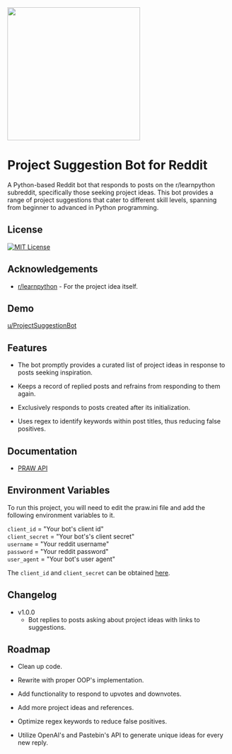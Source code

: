 
<img src="https://i.ibb.co/Y8RLWzB/pic.pngo" height="300">


# Project Suggestion Bot for Reddit

A Python-based Reddit bot that responds to posts on the r/learnpython subreddit, specifically those seeking project ideas. This bot provides a range of project suggestions that cater to different skill levels, spanning from beginner to advanced in Python programming. 


## License

[![MIT License](https://img.shields.io/badge/License-MIT-green.svg)](https://choosealicense.com/licenses/mit/)


## Acknowledgements

 - [r/learnpython](https://www.reddit.com/r/learnpython/) - For the project idea itself.



## Demo

[u/ProjectSuggestionBot](https://www.reddit.com/user/ProjectSuggestionBot)


## Features

- The bot promptly provides a curated list of project ideas in response to posts seeking inspiration.

- Keeps a record of replied posts and refrains from responding to them again.

- Exclusively responds to posts created after its initialization.

- Uses regex to identify keywords within post titles, thus reducing false positives.


## Documentation

 - [PRAW API](https://praw.readthedocs.io/en/stable/)


## Environment Variables

To run this project, you will need to edit the praw.ini file and add the following environment variables to it.

`client_id` = "Your bot's client id"   
`client_secret` = "Your bot's's client secret"  
`username` = "Your reddit username"  
`password` = "Your reddit password"  
`user_agent` = "Your bot's user agent"

The `client_id` and `client_secret` can be obtained [here](https://www.reddit.com/prefs/apps).

## Changelog

* v1.0.0
    * Bot replies to posts asking about project ideas with links to suggestions.

## Roadmap

- Clean up code.

- Rewrite with proper OOP's implementation.

- Add functionality to respond to upvotes and downvotes.

- Add more project ideas and references.

- Optimize regex keywords to reduce false positives.

- Utilize OpenAI's and Pastebin's API to generate unique ideas for every new reply. 

